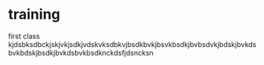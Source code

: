 # training
first class
kjdsbksdbckjskjvkjsdkjvdskvksdbkvjbsdkbvkjbsvkbsdkjbvbsdvkjbdskjbvkdsbvkbdskjbsdkjbvkdsbvkbsdknckdsfjdsncksn
